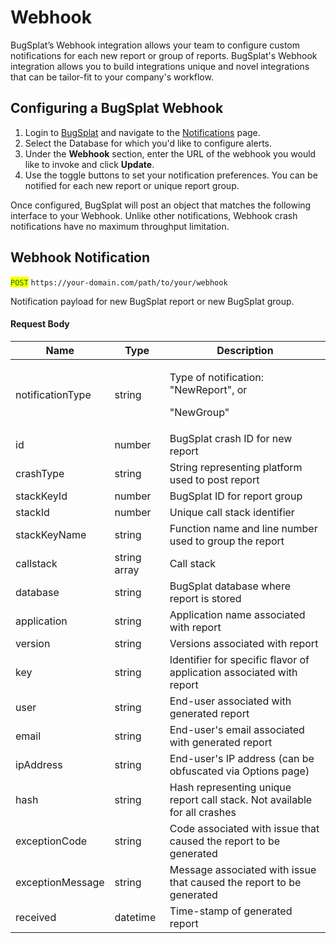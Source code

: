 # Webhook

BugSplat’s Webhook integration allows your team to configure custom notifications for each new report or group of reports. BugSplat's Webhook integration allows you to build integrations unique and novel integrations that can be tailor-fit to your company's workflow.

## Configuring a BugSplat Webhook <a href="#integrating-slack-with-bugsplat-docs" id="integrating-slack-with-bugsplat-docs"></a>

1. Login to [BugSplat](https://app.bugsplat.com/cognito/login) and navigate to the [Notifications](https://app.bugsplat.com/v2/database/integrations#notifications) page.
2. Select the Database for which you'd like to configure alerts.
3. Under the **Webhook** section, enter the URL of the webhook you would like to invoke and click **Update**.
4. Use the toggle buttons to set your notification preferences. You can be notified for each new report or unique report group.

Once configured, BugSplat will post an object that matches the following interface to your Webhook. Unlike other notifications, Webhook crash notifications have no maximum throughput limitation.

## Webhook Notification

<mark style="color:green;">`POST`</mark> `https://your-domain.com/path/to/your/webhook`

Notification payload for new BugSplat report or new BugSplat group. &#x20;

#### Request Body

| Name             | Type         | Description                                                                |
| ---------------- | ------------ | -------------------------------------------------------------------------- |
| notificationType | string       | <p>Type of notification:  "NewReport", or</p><p>"NewGroup"</p>             |
| id               | number       | BugSplat crash ID for new report                                           |
| crashType        | string       | String representing platform used to post report                           |
| stackKeyId       | number       | BugSplat ID for report group                                               |
| stackId          | number       | Unique call stack identifier                                               |
| stackKeyName     | string       | Function name and line number used to group the report                     |
| callstack        | string array | Call stack                                                                 |
| database         | string       | BugSplat database where report is stored                                   |
| application      | string       | Application name associated with report                                    |
| version          | string       | Versions associated with report                                            |
| key              | string       | Identifier for specific flavor of application associated with report       |
| user             | string       | End-user associated with generated report                                  |
| email            | string       | End-user's email associated with generated report                          |
| ipAddress        | string       | End-user's IP address (can be obfuscated via Options page)                 |
| hash             | string       | Hash representing unique report call stack.  Not available for all crashes |
| exceptionCode    | string       | Code associated with issue that caused the report to be generated          |
| exceptionMessage | string       | Message associated with issue that caused the report to be generated       |
| received         | datetime     | Time-stamp of generated report                                             |
